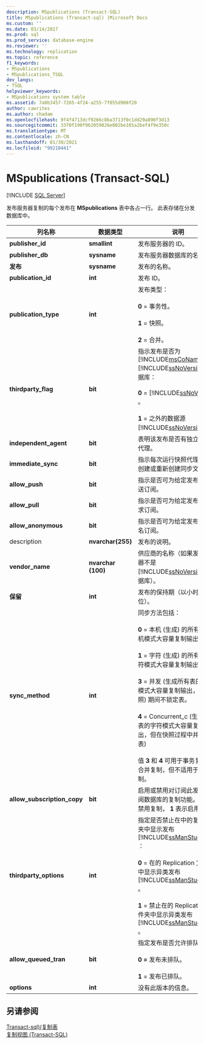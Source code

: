 ```yaml
---
description: MSpublications (Transact-SQL)
title: MSpublications (Transact-sql) |Microsoft Docs
ms.custom: ''
ms.date: 03/14/2017
ms.prod: sql
ms.prod_service: database-engine
ms.reviewer: ''
ms.technology: replication
ms.topic: reference
f1_keywords:
- MSpublications
- MSpublications_TSQL
dev_langs:
- TSQL
helpviewer_keywords:
- MSpublications system table
ms.assetid: 7a0b3457-7265-4f24-a255-7f055d908f20
author: cawrites
ms.author: chadam
ms.openlocfilehash: 9f4f4713dcf9266c8ba3713f0c1dd29a890f3d13
ms.sourcegitcommit: 33f0f190f962059826e002be165a2bef4f9e350c
ms.translationtype: MT
ms.contentlocale: zh-CN
ms.lasthandoff: 01/30/2021
ms.locfileid: "99210441"
---
```

# <a name="mspublications-transact-sql"></a>MSpublications (Transact-SQL)
[!INCLUDE [SQL Server](../../includes/applies-to-version/sqlserver.md)]

  发布服务器复制的每个发布在 **MSpublications** 表中各占一行。 此表存储在分发数据库中。  
  
|列名称|数据类型|说明|  
|-----------------|---------------|-----------------|  
|**publisher_id**|**smallint**|发布服务器的 ID。|  
|**publisher_db**|**sysname**|发布服务器数据库的名称。|  
|**发布**|**sysname**|发布的名称。|  
|**publication_id**|**int**|发布 ID。|  
|**publication_type**|**int**|发布类型：<br /><br /> **0** = 事务性。<br /><br /> **1** = 快照。<br /><br /> **2** = 合并。|  
|**thirdparty_flag**|**bit**|指示发布是否为 [!INCLUDE[msCoName](../../includes/msconame-md.md)] [!INCLUDE[ssNoVersion](../../includes/ssnoversion-md.md)] 数据库：<br /><br /> **0**  =  [!INCLUDE[ssNoVersion](../../includes/ssnoversion-md.md)] 。<br /><br /> **1** = 之外的数据源 [!INCLUDE[ssNoVersion](../../includes/ssnoversion-md.md)] 。|  
|**independent_agent**|**bit**|表明该发布是否有独立的分发代理。|  
|**immediate_sync**|**bit**|指示每次运行快照代理时是否创建或重新创建同步文件。|  
|**allow_push**|**bit**|指示是否可为给定发布创建推送订阅。|  
|**allow_pull**|**bit**|指示是否可为给定发布创建请求订阅。|  
|**allow_anonymous**|**bit**|指示是否可为给定发布创建匿名订阅。|  
|description|**nvarchar(255)**|发布的说明。|  
|**vendor_name**|**nvarchar (100)**|供应商的名称（如果发布服务器不是 [!INCLUDE[ssNoVersion](../../includes/ssnoversion-md.md)] 数据库）。|  
|**保留**|**int**|发布的保持期（以小时为单位）。|  
|**sync_method**|**int**|同步方法包括：<br /><br /> **0** = 本机 (生成) 的所有表的本机模式大容量复制输出。<br /><br /> **1** = 字符 (生成) 的所有表的字符模式大容量复制输出。<br /><br /> **3** = 并发 (生成所有表的本机模式大容量复制输出，但在快照) 期间不锁定表。<br /><br /> **4** = Concurrent_c (生成所有表的字符模式大容量复制输出，但在快照过程中并不锁定表) <br /><br /> 值 **3** 和 **4** 可用于事务复制和合并复制，但不适用于快照复制。|  
|**allow_subscription_copy**|**bit**|启用或禁用对订阅此发布的订阅数据库的复制功能。 **0** 表示禁用复制， **1** 表示启用复制。|  
|**thirdparty_options**|**int**|指定是否禁止在中的复制文件夹中显示发布 [!INCLUDE[ssManStudioFull](../../includes/ssmanstudiofull-md.md)] ：<br /><br /> **0** = 在的 Replication 文件夹中显示异类发布 [!INCLUDE[ssManStudioFull](../../includes/ssmanstudiofull-md.md)] 。<br /><br /> **1** = 禁止在的 Replication 文件夹中显示异类发布 [!INCLUDE[ssManStudioFull](../../includes/ssmanstudiofull-md.md)] 。|  
|**allow_queued_tran**|**bit**|指定发布是否允许排队更新：<br /><br /> **0 =** 发布未排队。<br /><br /> **1** = 发布已排队。|  
|**options**|**int**|没有此版本的信息。|  
  
## <a name="see-also"></a>另请参阅  
 [Transact-sql&#41;&#40;复制表 ](../../relational-databases/system-tables/replication-tables-transact-sql.md)   
 [复制视图 (Transact-SQL)](../../relational-databases/system-views/replication-views-transact-sql.md)  
  
  
